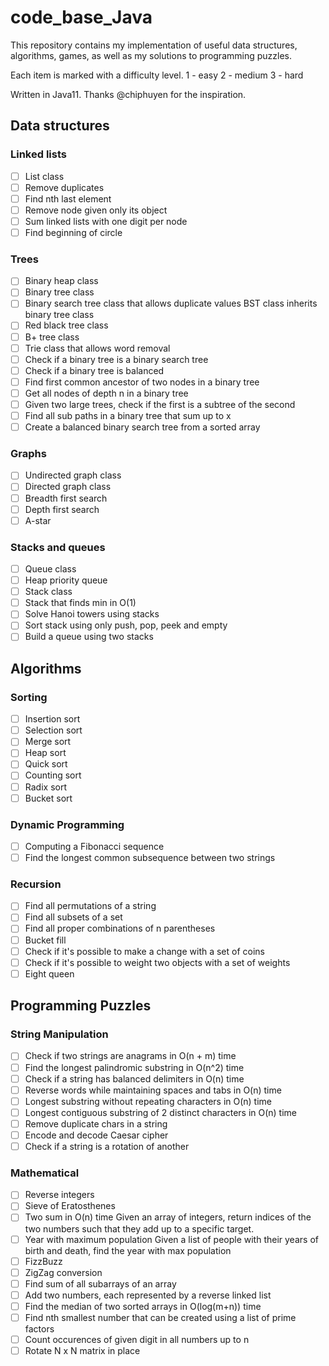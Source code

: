# code_base_Java
This repository contains my implementation of useful data structures, algorithms,
games, as well as my solutions to programming puzzles.

Each item is marked with a difficulty level.
1 - easy
2 - medium
3 - hard

Written in Java11. Thanks @chiphuyen  for the inspiration.

Data structures
---------------

### Linked lists

- [ ] List class
- [ ] Remove duplicates
- [ ] Find nth last element
- [ ] Remove node given only its object
- [ ] Sum linked lists with one digit per node
- [ ] Find beginning of circle

### Trees

- [ ] Binary heap class
- [ ] Binary tree class
- [ ] Binary search tree class that allows duplicate values
  BST class inherits binary tree class
- [ ] Red black tree class
- [ ] B+ tree class
- [ ] Trie class that allows word removal
- [ ] Check if a binary tree is a binary search tree
- [ ] Check if a binary tree is balanced
- [ ] Find first common ancestor of two nodes in a binary tree
- [ ] Get all nodes of depth n in a binary tree
- [ ] Given two large trees, check if the first is a subtree of the second
- [ ] Find all sub paths in a binary tree that sum up to x
- [ ] Create a balanced binary search tree from a sorted array

### Graphs

- [ ] Undirected graph class
- [ ] Directed graph class
- [ ] Breadth first search
- [ ] Depth first search
- [ ] A-star

### Stacks and queues

- [ ] Queue class
- [ ] Heap priority queue
- [ ] Stack class
- [ ] Stack that finds min in O(1)
- [ ] Solve Hanoi towers using stacks
- [ ] Sort stack using only push, pop, peek and empty
- [ ] Build a queue using two stacks

Algorithms
----------

### Sorting
- [ ] Insertion sort
- [ ] Selection sort
- [ ] Merge sort
- [ ] Heap sort
- [ ] Quick sort
- [ ] Counting sort
- [ ] Radix sort
- [ ] Bucket sort

### Dynamic Programming
- [ ] Computing a Fibonacci sequence
- [ ] Find the longest common subsequence between two strings

### Recursion

- [ ] Find all permutations of a string
- [ ] Find all subsets of a set
- [ ] Find all proper combinations of n parentheses
- [ ] Bucket fill
- [ ] Check if it's possible to make a change with a set of coins
- [ ] Check if it's possible to weight two objects with a set of weights
- [ ] Eight queen

Programming Puzzles
-------------------

### String Manipulation
- [ ] Check if two strings are anagrams in O(n + m) time
- [ ] Find the longest palindromic substring in O(n^2) time
- [ ] Check if a string has balanced delimiters in O(n) time
- [ ] Reverse words while maintaining spaces and tabs in O(n) time
- [ ] Longest substring without repeating characters in O(n) time
- [ ] Longest contiguous substring of 2 distinct characters in O(n) time
- [ ] Remove duplicate chars in a string
- [ ] Encode and decode Caesar cipher
- [ ] Check if a string is a rotation of another

### Mathematical
- [ ] Reverse integers
- [ ] Sieve of Eratosthenes
- [ ] Two sum in O(n) time
  Given an array of integers, return indices of the two numbers
  such that they add up to a specific target.
- [ ] Year with maximum population
  Given a list of people with their years of birth and death,
  find the year with max population
- [ ] FizzBuzz
- [ ] ZigZag conversion
- [ ] Find sum of all subarrays of an array
- [ ] Add two numbers, each represented by a reverse linked list
- [ ] Find the median of two sorted arrays in O(log(m+n)) time
- [ ] Find nth smallest number that can be created using a list of prime factors
- [ ] Count occurences of given digit in all numbers up to n
- [ ] Rotate N x N matrix in place